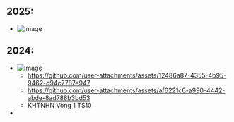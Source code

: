 
## 2025:
* ![image](https://github.com/user-attachments/assets/72d94a3f-5df5-4ccd-ba06-08c264b4cc6a)

## 2024:
* ![image](https://github.com/user-attachments/assets/62655995-4a8e-491d-a04d-e771a9f07b7a)
  * https://github.com/user-attachments/assets/12486a87-4355-4b95-9462-d94c7787e947
  * https://github.com/user-attachments/assets/af6221c6-a990-4442-abde-8ad788b3bd53
  * KHTNHN Vòng 1 TS10
* 



